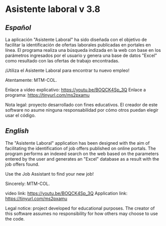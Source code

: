 # Asistente laboral v 3.8

## *Español*

La aplicación "Asistente Laboral" ha sido diseñada con el objetivo de facilitar la identificación de ofertas laborales publicadas en portales en línea. El programa realiza una búsqueda indizada en la web con base en los parámetros ingresados por el usuario y genera una base de datos "Excel" como resultado con las ofertas de trabajo encontradas.

¡Utiliza el Asistente Laboral para encontrar tu nuevo empleo!

Atentamente: MTM-COL.

Enlace a vídeo explicativo: https://youtu.be/BOQCK4Sp_3Q
Enlace a programa: https://tinyurl.com/ms2pxamu

Nota legal: proyecto desarrollado con fines educativos. El creador de este software no asume ninguna responsabilidad por cómo otros puedan elegir usar el código.

## *English*

The "Asistente Laboral" application has been designed with the aim of facilitating the identification of job offers published on online portals. The program performs an indexed search on the web based on the parameters entered by the user and generates an "Excel" database as a result with the job offers found.

Use the Job Assistant to find your new job!

Sincerely: MTM-COL.

video link: https://youtu.be/BOQCK4Sp_3Q
Application link: https://tinyurl.com/ms2pxamu

Legal notice: project developed for educational purposes. The creator of this software assumes no responsibility for how others may choose to use the code.
